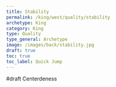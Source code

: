 ```yaml
---
title: Stability
permalink: /king/west/quality/stability
archetype: King
category: King
type: Quality
type_general: Archetype
image: /images/back/stability.jpg
draft: true
toc: true
toc_label: Quick Jump
---
```

#draft Centerdeness
